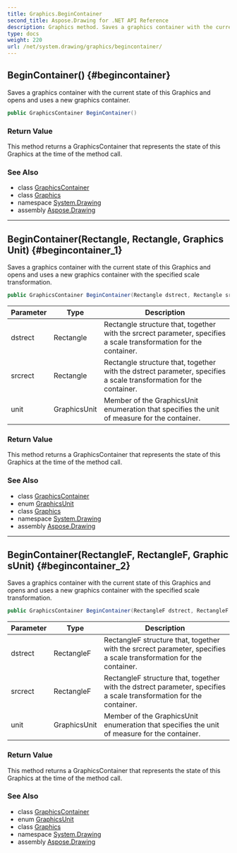 ```yaml
---
title: Graphics.BeginContainer
second_title: Aspose.Drawing for .NET API Reference
description: Graphics method. Saves a graphics container with the current state of this Graphics and opens and uses a new graphics container
type: docs
weight: 220
url: /net/system.drawing/graphics/begincontainer/
---
```

## BeginContainer() {#begincontainer}

Saves a graphics container with the current state of this Graphics and opens and uses a new graphics container.

```csharp
public GraphicsContainer BeginContainer()
```

### Return Value

This method returns a GraphicsContainer that represents the state of this Graphics at the time of the method call.

### See Also

* class [GraphicsContainer](../../../system.drawing.drawing2d/graphicscontainer/)
* class [Graphics](../)
* namespace [System.Drawing](../../graphics/)
* assembly [Aspose.Drawing](../../../)

---

## BeginContainer(Rectangle, Rectangle, GraphicsUnit) {#begincontainer_1}

Saves a graphics container with the current state of this Graphics and opens and uses a new graphics container with the specified scale transformation.

```csharp
public GraphicsContainer BeginContainer(Rectangle dstrect, Rectangle srcrect, GraphicsUnit unit)
```

| Parameter | Type | Description |
| --- | --- | --- |
| dstrect | Rectangle | Rectangle structure that, together with the srcrect parameter, specifies a scale transformation for the container. |
| srcrect | Rectangle | Rectangle structure that, together with the dstrect parameter, specifies a scale transformation for the container. |
| unit | GraphicsUnit | Member of the GraphicsUnit enumeration that specifies the unit of measure for the container. |

### Return Value

This method returns a GraphicsContainer that represents the state of this Graphics at the time of the method call.

### See Also

* class [GraphicsContainer](../../../system.drawing.drawing2d/graphicscontainer/)
* enum [GraphicsUnit](../../graphicsunit/)
* class [Graphics](../)
* namespace [System.Drawing](../../graphics/)
* assembly [Aspose.Drawing](../../../)

---

## BeginContainer(RectangleF, RectangleF, GraphicsUnit) {#begincontainer_2}

Saves a graphics container with the current state of this Graphics and opens and uses a new graphics container with the specified scale transformation.

```csharp
public GraphicsContainer BeginContainer(RectangleF dstrect, RectangleF srcrect, GraphicsUnit unit)
```

| Parameter | Type | Description |
| --- | --- | --- |
| dstrect | RectangleF | RectangleF structure that, together with the srcrect parameter, specifies a scale transformation for the container. |
| srcrect | RectangleF | RectangleF structure that, together with the dstrect parameter, specifies a scale transformation for the container. |
| unit | GraphicsUnit | Member of the GraphicsUnit enumeration that specifies the unit of measure for the container. |

### Return Value

This method returns a GraphicsContainer that represents the state of this Graphics at the time of the method call.

### See Also

* class [GraphicsContainer](../../../system.drawing.drawing2d/graphicscontainer/)
* enum [GraphicsUnit](../../graphicsunit/)
* class [Graphics](../)
* namespace [System.Drawing](../../graphics/)
* assembly [Aspose.Drawing](../../../)


